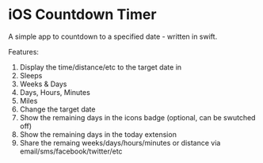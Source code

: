 iOS Countdown Timer
===================

A simple app to countdown to a specified date - written in swift.



Features:

1. Display the time/distance/etc to the target date in
 1. Sleeps
 2. Weeks & Days
 3. Days, Hours, Minutes
 4. Miles
2. Change the target date
3. Show the remaining days in the icons badge (optional, can be swutched off)
4. Show the remaining days in the today extension
5. Share the remaing weeks/days/hours/minutes or distance via email/sms/facebook/twitter/etc
